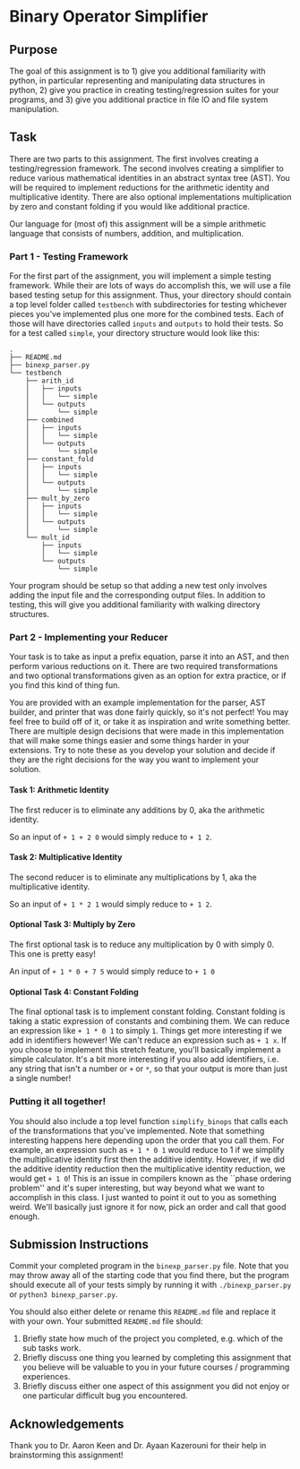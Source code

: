 # Binary Operator Simplifier 


## Purpose 

The goal of this assignment is to 1) give you additional familiarity with
python, in particular representing and manipulating data structures in
python, 2) give you practice in creating testing/regression suites for your
programs, and 3) give you additional practice in file IO and file system
manipulation.


## Task

There are two parts to this assignment. The first involves creating a
testing/regression framework. The second involves creating a simplifier to
reduce various mathematical identities in an abstract syntax tree (AST). You
will be required to implement reductions for the arithmetic identity and
multiplicative identity.  There are also optional implementations
multiplication by zero and constant folding if you would like additional
practice. 

Our language for (most of) this assignment will be a simple arithmetic language
that consists of numbers, addition, and multiplication.


### Part 1 - Testing Framework

For the first part of the assignment, you will implement a simple testing
framework. While their are lots of ways do accomplish this, we will use a file
based testing setup for this assignment. Thus, your directory should contain a
top level folder called `testbench` with subdirectories for testing whichever
pieces you've implemented plus one more for the combined tests. Each of those
will have directories called `inputs` and `outputs` to hold their tests.  So
for a test called `simple`, your directory structure would look like this:

```
.
├── README.md
├── binexp_parser.py
└── testbench
    ├── arith_id
    │   ├── inputs
    │   │   └── simple
    │   └── outputs
    │       └── simple
    ├── combined
    │   ├── inputs
    │   │   └── simple
    │   └── outputs
    │       └── simple
    ├── constant_fold
    │   ├── inputs
    │   │   └── simple
    │   └── outputs
    │       └── simple
    ├── mult_by_zero
    │   ├── inputs
    │   │   └── simple
    │   └── outputs
    │       └── simple
    └── mult_id
        ├── inputs
        │   └── simple
        └── outputs
            └── simple
```

Your program should be setup so that adding a new test only involves adding the
input file and the corresponding output files. In addition to testing, this
will give you additional familiarity with walking directory structures.


### Part 2 - Implementing your Reducer 

Your task is to take as input a prefix equation, parse it into an AST, and
then perform various reductions on it. There are two required
transformations and two optional transformations given as an option for
extra practice, or if you find this kind of thing fun.

You are provided with an example implementation for the parser, AST builder,
and printer that was done fairly quickly, so it's not perfect! You may feel
free to build off of it, or take it as inspiration and write something better.
There are multiple design decisions that were made in this implementation that
will make some things easier and some things harder in your extensions. Try to
note these as you develop your solution and decide if they are the right
decisions for the way you want to implement your solution.

#### Task 1: Arithmetic Identity

The first reducer is to eliminate any additions by 0, aka the arithmetic
identity.

So an input of `+ 1 + 2 0` would simply reduce to `+ 1 2`.

#### Task 2: Multiplicative Identity

The second reducer is to eliminate any multiplications by 1, aka the
multiplicative identity.

So an input of `+ 1 * 2 1` would simply reduce to `+ 1 2`.

#### Optional Task 3: Multiply by Zero

The first optional task is to reduce any multiplication by 0 with simply 0.
This one is pretty easy!

An input of `+ 1 * 0 + 7 5` would simply reduce to `+ 1 0`

#### Optional Task 4: Constant Folding

The final optional task is to implement constant folding. Constant folding is
taking a static expression of constants and combining them. We can reduce an
expression like `+ 1 * 0 1` to simply `1`. Things get more interesting if we
add in identifiers however! We can't reduce an expression such as `+ 1 x`. If
you choose to implement this stretch feature, you'll basically implement a
simple calculator. It's a bit more interesting if you also add identifiers,
i.e. any string that isn't a number or `+` or `*`, so that your output is more
than just a single number!

### Putting it all together!

You should also include a top level function `simplify_binops` that calls
each of the transformations that you've implemented. Note that something
interesting happens here depending upon the order that you call them. For
example, an expression such as `+ 1 * 0 1` would reduce to 1 if we simplify
the multiplicative identity first then the additive identity. However, if we
did the additive identity reduction then the multiplicative identity
reduction, we would get `+ 1 0`! This is an issue in compilers known as the
``phase ordering problem'' and it's super interesting, but way beyond what
we want to accomplish in this class. I just wanted to point it out to you as
something weird. We'll basically just ignore it for now, pick an order and
call that good enough. 


## Submission Instructions

Commit your completed program in the `binexp_parser.py` file. Note that you
may throw away all of the starting code that you find there, but the program
should execute all of your tests simply by running it with
`./binexp_parser.py` or `python3 binexp_parser.py`. 

You should also either delete or rename this `README.md` file and replace it
with your own. Your submitted `README.md` file should:

1. Briefly state how much of the project you completed, e.g. which of the
   sub tasks work.
2. Briefly discuss one thing you learned by completing this assignment that
   you believe will be valuable to you in your future courses / programming
experiences.
3. Briefly discuss either one aspect of this assignment you did not enjoy or
   one particular difficult bug you encountered.


## Acknowledgements

Thank you to Dr. Aaron Keen and Dr. Ayaan Kazerouni for their help in
brainstorming this assignment!
